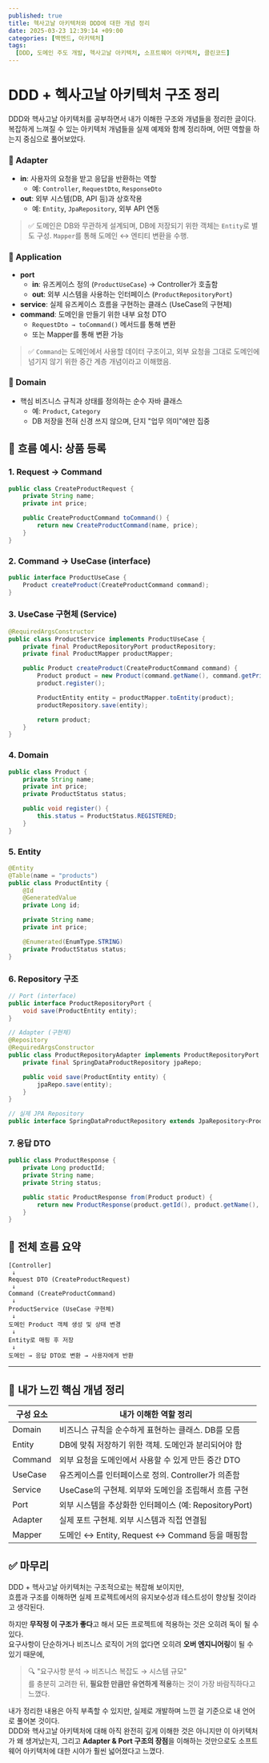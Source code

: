 ```yaml
---
published: true
title: 헥사고날 아키텍처와 DDD에 대한 개념 정리
date: 2025-03-23 12:39:14 +09:00
categories: [백엔드, 아키텍처]
tags:
  [DDD, 도메인 주도 개발, 헥사고날 아키텍처, 소프트웨어 아키텍처, 클린코드]
---
```


# DDD + 헥사고날 아키텍처 구조 정리

DDD와 헥사고날 아키텍처를 공부하면서 내가 이해한 구조와 개념들을 정리한 글이다. 복잡하게 느껴질 수 있는 아키텍처 개념들을 실제 예제와 함께 정리하며, 어떤 역할을 하는지 중심으로 풀어보았다.

### 🔸 Adapter
- **in**: 사용자의 요청을 받고 응답을 반환하는 역할
  - 예: `Controller`, `RequestDto`, `ResponseDto`
- **out**: 외부 시스템(DB, API 등)과 상호작용
  - 예: `Entity`, `JpaRepository`, 외부 API 연동

> ✅ 도메인은 DB와 무관하게 설계되며, DB에 저장되기 위한 객체는 `Entity`로 별도 구성. `Mapper`를 통해 도메인 ↔ 엔티티 변환을 수행.

### 🔸 Application
- **port**
  - **in**: 유즈케이스 정의 (`ProductUseCase`) → Controller가 호출함
  - **out**: 외부 시스템을 사용하는 인터페이스 (`ProductRepositoryPort`)
- **service**: 실제 유즈케이스 흐름을 구현하는 클래스 (UseCase의 구현체)
- **command**: 도메인을 만들기 위한 내부 요청 DTO
  - `RequestDto → toCommand()` 메서드를 통해 변환
  - 또는 Mapper를 통해 변환 가능

> ✅ `Command`는 도메인에서 사용할 데이터 구조이고, 외부 요청을 그대로 도메인에 넘기지 않기 위한 중간 계층 개념이라고 이해했음.

### 🔸 Domain
- 핵심 비즈니스 규칙과 상태를 정의하는 순수 자바 클래스
  - 예: `Product`, `Category`
  - DB 저장을 전혀 신경 쓰지 않으며, 단지 "업무 의미"에만 집중


## 🔁 흐름 예시: 상품 등록

### 1. Request → Command
```java
public class CreateProductRequest {
    private String name;
    private int price;

    public CreateProductCommand toCommand() {
        return new CreateProductCommand(name, price);
    }
}
```

### 2. Command → UseCase (interface)
```java
public interface ProductUseCase {
    Product createProduct(CreateProductCommand command);
}
```

### 3. UseCase 구현체 (Service)
```java
@RequiredArgsConstructor
public class ProductService implements ProductUseCase {
    private final ProductRepositoryPort productRepository;
    private final ProductMapper productMapper;

    public Product createProduct(CreateProductCommand command) {
        Product product = new Product(command.getName(), command.getPrice());
        product.register();

        ProductEntity entity = productMapper.toEntity(product);
        productRepository.save(entity);

        return product;
    }
}
```

### 4. Domain
```java
public class Product {
    private String name;
    private int price;
    private ProductStatus status;

    public void register() {
        this.status = ProductStatus.REGISTERED;
    }
}
```

### 5. Entity
```java
@Entity
@Table(name = "products")
public class ProductEntity {
    @Id
    @GeneratedValue
    private Long id;

    private String name;
    private int price;

    @Enumerated(EnumType.STRING)
    private ProductStatus status;
}
```

### 6. Repository 구조
```java
// Port (interface)
public interface ProductRepositoryPort {
    void save(ProductEntity entity);
}

// Adapter (구현체)
@Repository
@RequiredArgsConstructor
public class ProductRepositoryAdapter implements ProductRepositoryPort {
    private final SpringDataProductRepository jpaRepo;

    public void save(ProductEntity entity) {
        jpaRepo.save(entity);
    }
}

// 실제 JPA Repository
public interface SpringDataProductRepository extends JpaRepository<ProductEntity, Long> {}
```

### 7. 응답 DTO
```java
public class ProductResponse {
    private Long productId;
    private String name;
    private String status;

    public static ProductResponse from(Product product) {
        return new ProductResponse(product.getId(), product.getName(), product.getStatus().name());
    }
}
```


## 🔄 전체 흐름 요약
```
[Controller]
 ↓
Request DTO (CreateProductRequest)
 ↓
Command (CreateProductCommand)
 ↓
ProductService (UseCase 구현체)
 ↓
도메인 Product 객체 생성 및 상태 변경
 ↓
Entity로 매핑 후 저장
 ↓
도메인 → 응답 DTO로 변환 → 사용자에게 반환
```

___

## 🧠 내가 느낀 핵심 개념 정리

| 구성 요소 | 내가 이해한 역할 정리 |
|------------|------------------|
| Domain     | 비즈니스 규칙을 순수하게 표현하는 클래스. DB를 모름 |
| Entity     | DB에 맞춰 저장하기 위한 객체. 도메인과 분리되어야 함 |
| Command    | 외부 요청을 도메인에서 사용할 수 있게 만든 중간 DTO |
| UseCase    | 유즈케이스를 인터페이스로 정의. Controller가 의존함 |
| Service    | UseCase의 구현체. 외부와 도메인을 조립해서 흐름 구현 |
| Port       | 외부 시스템을 추상화한 인터페이스 (예: RepositoryPort) |
| Adapter    | 실제 포트 구현체. 외부 시스템과 직접 연결됨 |
| Mapper     | 도메인 ↔ Entity, Request ↔ Command 등을 매핑함 |



## ✅ 마무리

DDD + 헥사고날 아키텍처는 구조적으로는 복잡해 보이지만,  
흐름과 구조를 이해하면 실제 프로젝트에서의 유지보수성과 테스트성이 향상될 것이라고 생각된다.

하지만 **무작정 이 구조가 좋다**고 해서 모든 프로젝트에 적용하는 것은 오히려 독이 될 수 있다.  
요구사항이 단순하거나 비즈니스 로직이 거의 없다면 오히려 **오버 엔지니어링**이 될 수 있기 때문에,

> 🔍 "요구사항 분석 → 비즈니스 복잡도 → 시스템 규모"  
를 충분히 고려한 뒤, **필요한 만큼만 유연하게 적용**하는 것이 가장 바람직하다고 느꼈다.

내가 정리한 내용은 아직 부족할 수 있지만, 실제로 개발하며 느낀 걸 기준으로 내 언어로 풀어본 것이다.  
DDD와 헥사고날 아키텍처에 대해 아직 완전히 깊게 이해한 것은 아니지만 이 아키텍처가 왜 생겨났는지, 그리고 **Adapter & Port 구조의 장점**을 이해하는 것만으로도 소프트웨어 아키텍처에 대한 시야가 훨씬 넓어졌다고 느꼈다.
